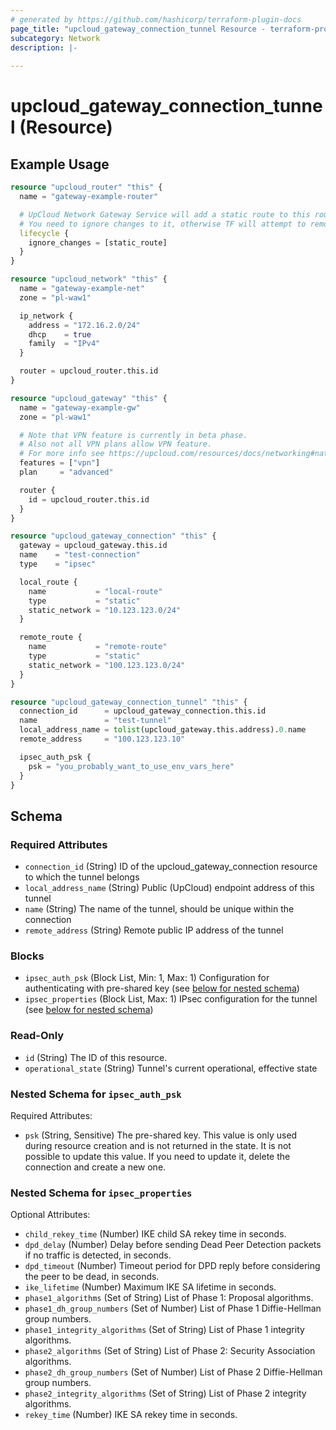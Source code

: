 ```yaml
---
# generated by https://github.com/hashicorp/terraform-plugin-docs
page_title: "upcloud_gateway_connection_tunnel Resource - terraform-provider-upcloud"
subcategory: Network
description: |-
  
---
```


# upcloud_gateway_connection_tunnel (Resource)



## Example Usage

```terraform
resource "upcloud_router" "this" {
  name = "gateway-example-router"

  # UpCloud Network Gateway Service will add a static route to this router to ensure gateway networking is working as intended.
  # You need to ignore changes to it, otherwise TF will attempt to remove the static routes on subsequent applies
  lifecycle {
    ignore_changes = [static_route]
  }
}

resource "upcloud_network" "this" {
  name = "gateway-example-net"
  zone = "pl-waw1"

  ip_network {
    address = "172.16.2.0/24"
    dhcp    = true
    family  = "IPv4"
  }

  router = upcloud_router.this.id
}

resource "upcloud_gateway" "this" {
  name = "gateway-example-gw"
  zone = "pl-waw1"

  # Note that VPN feature is currently in beta phase.
  # Also not all VPN plans allow VPN feature.
  # For more info see https://upcloud.com/resources/docs/networking#nat-and-vpn-gateways
  features = ["vpn"]
  plan     = "advanced"

  router {
    id = upcloud_router.this.id
  }
}

resource "upcloud_gateway_connection" "this" {
  gateway = upcloud_gateway.this.id
  name    = "test-connection"
  type    = "ipsec"

  local_route {
    name           = "local-route"
    type           = "static"
    static_network = "10.123.123.0/24"
  }

  remote_route {
    name           = "remote-route"
    type           = "static"
    static_network = "100.123.123.0/24"
  }
}

resource "upcloud_gateway_connection_tunnel" "this" {
  connection_id      = upcloud_gateway_connection.this.id
  name               = "test-tunnel"
  local_address_name = tolist(upcloud_gateway.this.address).0.name
  remote_address     = "100.123.123.10"

  ipsec_auth_psk {
    psk = "you_probably_want_to_use_env_vars_here"
  }
}
```

<!-- schema generated by tfplugindocs -->
## Schema

### Required Attributes

- `connection_id` (String) ID of the upcloud_gateway_connection resource to which the tunnel belongs
- `local_address_name` (String) Public (UpCloud) endpoint address of this tunnel
- `name` (String) The name of the tunnel, should be unique within the connection
- `remote_address` (String) Remote public IP address of the tunnel

### Blocks

- `ipsec_auth_psk` (Block List, Min: 1, Max: 1) Configuration for authenticating with pre-shared key (see [below for nested schema](#nestedblock--ipsec_auth_psk))
- `ipsec_properties` (Block List, Max: 1) IPsec configuration for the tunnel (see [below for nested schema](#nestedblock--ipsec_properties))

### Read-Only

- `id` (String) The ID of this resource.
- `operational_state` (String) Tunnel's current operational, effective state

<a id="nestedblock--ipsec_auth_psk"></a>
### Nested Schema for `ipsec_auth_psk`

Required Attributes:

- `psk` (String, Sensitive) The pre-shared key. This value is only used during resource creation and is not returned in the state. It is not possible to update this value. If you need to update it, delete the connection and create a new one.


<a id="nestedblock--ipsec_properties"></a>
### Nested Schema for `ipsec_properties`

Optional Attributes:

- `child_rekey_time` (Number) IKE child SA rekey time in seconds.
- `dpd_delay` (Number) Delay before sending Dead Peer Detection packets if no traffic is detected, in seconds.
- `dpd_timeout` (Number) Timeout period for DPD reply before considering the peer to be dead, in seconds.
- `ike_lifetime` (Number) Maximum IKE SA lifetime in seconds.
- `phase1_algorithms` (Set of String) List of Phase 1: Proposal algorithms.
- `phase1_dh_group_numbers` (Set of Number) List of Phase 1 Diffie-Hellman group numbers.
- `phase1_integrity_algorithms` (Set of String) List of Phase 1 integrity algorithms.
- `phase2_algorithms` (Set of String) List of Phase 2: Security Association algorithms.
- `phase2_dh_group_numbers` (Set of Number) List of Phase 2 Diffie-Hellman group numbers.
- `phase2_integrity_algorithms` (Set of String) List of Phase 2 integrity algorithms.
- `rekey_time` (Number) IKE SA rekey time in seconds.
